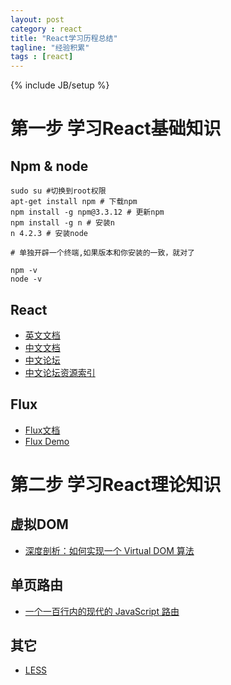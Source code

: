 ```yaml
---
layout: post
category : react
title: "React学习历程总结"
tagline: "经验积累"
tags : [react]
---
```

{% include JB/setup %}


# 第一步 学习React基础知识

## Npm & node

    sudo su #切换到root权限
    apt-get install npm # 下载npm
    npm install -g npm@3.3.12 # 更新npm
    npm install -g n # 安装n
    n 4.2.3 # 安装node

    # 单独开辟一个终端,如果版本和你安装的一致，就对了

    npm -v
    node -v


## React

- [英文文档](https://facebook.github.io/react/)
- [中文文档](http://www.reactjs.cn/)
- [中文论坛](http://react-china.org/)
- [中文论坛资源索引](http://nav.react-china.org/)

## Flux

- [Flux文档](http://facebook.github.io/flux/)
- [Flux Demo](https://github.com/facebook/flux/tree/master/examples)

# 第二步 学习React理论知识

## 虚拟DOM

- [深度剖析：如何实现一个 Virtual DOM 算法](http://liuhong1happy.github.io/react/2015/12/10/react-virtual-dom/)

## 单页路由

- [一个一百行内的现代的 JavaScript 路由](http://segmentfault.com/a/1190000002928166?_ea=238082)

## 其它

- [LESS](http://less.bootcss.com/)
